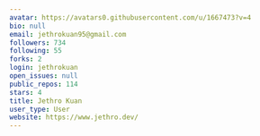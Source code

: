 ```yaml
---
avatar: https://avatars0.githubusercontent.com/u/1667473?v=4
bio: null
email: jethrokuan95@gmail.com
followers: 734
following: 55
forks: 2
login: jethrokuan
open_issues: null
public_repos: 114
stars: 4
title: Jethro Kuan
user_type: User
website: https://www.jethro.dev/
---
```

